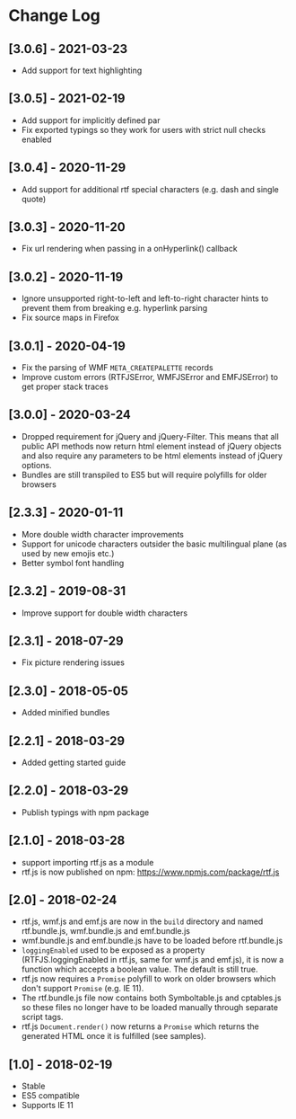 # Change Log

## [3.0.6] - 2021-03-23
- Add support for text highlighting

## [3.0.5] - 2021-02-19
- Add support for implicitly defined par
- Fix exported typings so they work for users with strict null checks enabled

## [3.0.4] - 2020-11-29
- Add support for additional rtf special characters (e.g. dash and single quote)

## [3.0.3] - 2020-11-20
- Fix url rendering when passing in a onHyperlink() callback

## [3.0.2] - 2020-11-19
- Ignore unsupported right-to-left and left-to-right character hints to prevent them from breaking e.g. hyperlink parsing
- Fix source maps in Firefox

## [3.0.1] - 2020-04-19
- Fix the parsing of WMF `META_CREATEPALETTE` records
- Improve custom errors (RTFJSError, WMFJSError and EMFJSError) to get proper stack traces

## [3.0.0] - 2020-03-24
- Dropped requirement for jQuery and jQuery-Filter. This means that all public API methods now return html element instead of jQuery objects and also require any parameters to be html elements instead of jQuery options.
- Bundles are still transpiled to ES5 but will require polyfills for older browsers 

## [2.3.3] - 2020-01-11
- More double width character improvements
- Support for unicode characters outsider the basic multilingual plane (as used by new emojis etc.)
- Better symbol font handling

## [2.3.2] - 2019-08-31
- Improve support for double width characters

## [2.3.1] - 2018-07-29
- Fix picture rendering issues

## [2.3.0] - 2018-05-05
- Added minified bundles

## [2.2.1] - 2018-03-29
- Added getting started guide

## [2.2.0] - 2018-03-29
- Publish typings with npm package

## [2.1.0] - 2018-03-28
- support importing rtf.js as a module
- rtf.js is now published on npm: https://www.npmjs.com/package/rtf.js

## [2.0] - 2018-02-24
- rtf.js, wmf.js and emf.js are now in the `build` directory and named rtf.bundle.js, wmf.bundle.js and emf.bundle.js
- wmf.bundle.js and emf.bundle.js have to be loaded before rtf.bundle.js
- `loggingEnabled` used to be exposed as a property (RTFJS.loggingEnabled in rtf.js, same for wmf.js and emf.js), it is now a function which accepts a boolean value. The default is still true.
- rtf.js now requires a `Promise` polyfill to work on older browsers which don't support `Promise` (e.g. IE 11).
- The rtf.bundle.js file now contains both Symboltable.js and cptables.js so these files no longer have to be loaded manually through separate script tags.
- rtf.js `Document.render()` now returns a `Promise` which returns the generated HTML once it is fulfilled (see samples).

## [1.0] - 2018-02-19
- Stable
- ES5 compatible
- Supports IE 11
